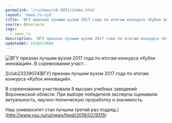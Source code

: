 ```yaml
---
permalink: '/ru/news/vk-5051/index.html'
layout: 'news.ru.njk'
title: 'ВГУ признан лучшим вузом 2017 года по итогам конкурса «Кубок инноваций».   В соревновании участ…'
source: ВКонтакте
tags:
  - news_ru
description: 'ВГУ признан лучшим вузом 2017 года по итогам конкурса «Кубок инноваций».   В соревновании участ…'
updatedAt: 1518519660
---
```

![ВГУ признан лучшим вузом 2017 года по итогам конкурса «Кубок инноваций».   В соревновании участ…](https://sun9-54.userapi.com/c840133/v840133090/78179/8jnPv97Ljkw.jpg)

[[club23339074|ВГУ] признан лучшим вузом 2017 года по итогам конкурса «Кубок инноваций».

В соревновании участвовали 8 высших учебных заведений Воронежской области. При выборе победителя эксперты оценивали актуальность, научно-техническую проработку и значимость.

Наш университет стал лучшим третий раз подряд.](http://www.vsu.ru/ru/news/feed/2018/02/9315)
